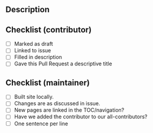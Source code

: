 ## Description
<!-- Please describe what you've added (bullet points are good!), and link to the issue that this Pull Request addresses, e.g. type "#5" if you're addressing issue number 5 and it will automatically create a link -->

## Checklist (contributor)
<!-- Contributors: please complete as much of this checklist as you can when you create this Pull Request.
Mark this Pull Request as Ready for Review when you're happy with all the changes you've made.
-->

- [ ] Marked as draft
- [ ] Linked to issue
- [ ] Filled in description
- [ ] Gave this Pull Request a descriptive title
 
## Checklist (maintainer)
<!-- Maintainers: please check the following before you merge-->
- [ ] Built site locally.
- [ ] Changes are as discussed in issue.
- [ ] New pages are linked in the TOC/navigation?
- [ ] Have we added the contributor to our all-contributors?
- [ ] One sentence per line
